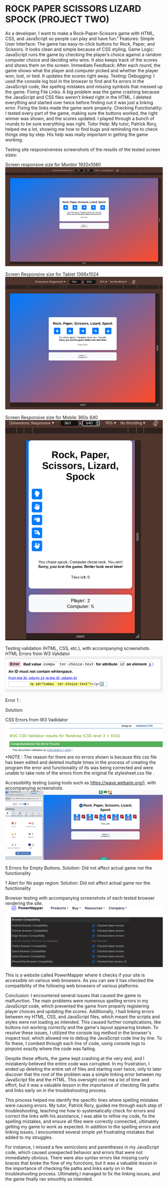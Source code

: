<h1> ROCK PAPER SCISSORS LIZARD SPOCK (PROJECT TWO) </h1>
As a developer, I want to make a Rock-Paper-Scissors game with HTML, CSS, and JavaScript so people can play and have fun." Features: Simple User Interface: The game has easy-to-click buttons for Rock, Paper, and Scissors. It looks clean and simple because of CSS styling. Game Logic: JavaScript runs the game by checking the player’s choice against a random computer choice and deciding who wins. It also keeps track of the scores and shows them on the screen. Immediate Feedback: After each round, the game shows what the player and computer picked and whether the player won, lost, or tied. It updates the scores right away. Testing: Debugging: I used the console log tool in the browser to find and fix errors in the JavaScript code, like spelling mistakes and missing symbols that messed up the game. Fixing File Links: A big problem was the game crashing because the JavaScript and CSS files weren’t linked right in the HTML. I deleted everything and started over twice before finding out it was just a linking error. Fixing the links made the game work properly. Checking Functionality: I tested every part of the game, making sure the buttons worked, the right winner was shown, and the scores updated. I played through a bunch of rounds to be sure everything was right. Tutor Help: My tutor, Patrick Rory, helped me a lot, showing me how to find bugs and reminding me to check things step by step. His help was really important in getting the game working.

Testing site responsiveness screenshots of the results of the tested screen sizes:

Screen responsive size for Monitor 1920x1080
<img src="assets/images/1920x1080.png" >

Screen Responsive size for Tablet 1366x1024
<img src="assets/images/1366x1040.png" >

Screen Responsive size for Mobile 360x 640
<img src="assets/images/360x640.png" >


Testing validation (HTML, CSS, etc.), with accompanying screenshots. HTML Errors from W3 Validator
<img src="assets/images/htmlValidator.png">

Error 1 :

Solution:

CSS Errors from W3 Vadidator
<img src="assets/images/cssValidator.png">
*NOTE : The reason for there are no errors shown is because this css file has been edited and deleted multiple times in the process of creating the program the error and functionality of its was being corrected and were unable to take note of the errors from the original fie stylesheet.css file .

Accessibility testing (using tools such as https://wave.webaim.org/), with accompanying screenshots.
<img src="assets/images/waveError.png">

5 Errors for Empty Buttons. Solution: Did not affect actual game nor the functionality

1 Alert for No page region: Solution: Did not affect actual game nor the functionality

Browser testing with accompanying screenshots of each tested browser rendering the site.
<img src="assets/images/browsers.png">

This is a website called PowerMapper where it checks if your site is accessible on various web browsers. As you can see it has checked the compatibility of the following web browsers of various platforms.

Conclusion:
I encountered several issues that caused the game to malfunction. The main problems were numerous spelling errors in my JavaScript code, which prevented the game from properly registering player choices and updating the scores. Additionally, I had linking errors between my HTML, CSS, and JavaScript files, which meant the scripts and styles were not loading as intended. 
This caused further complications, like buttons not working correctly and the game's layout appearing broken. 
To resolve these issues, I utilized the console log method in the browser's inspect tool, which allowed me to debug the JavaScript code line by line. 
To fix these, I combed through each line of code, using console logs to pinpoint exactly where the code was failing. 

Despite these efforts, the game kept crashing at the very end, and I mistakenly believed the entire code was corrupted. In my frustration, I ended up deleting the entire set of files and starting over twice, only to later discover that the root of the problem was a simple linking error between my JavaScript file and the HTML. This oversight cost me a lot of time and effort, but it was a valuable lesson in the importance of checking file paths and links early on in the troubleshooting process.

This process helped me identify the specific lines where spelling mistakes were causing errors. My tutor, Patrick Rory, guided me through each step of troubleshooting, teaching me how to systematically check for errors and correct the links with his assistance, I was able to refine my code, fix the spelling mistakes, and ensure all files were correctly connected, ultimately getting my game to work as expected. In addition to the spelling errors and linking issues, I encountered several simple yet frustrating mistakes that added to my struggles.

For instance, I missed a few semicolons and parentheses in my JavaScript code, which caused unexpected behavior and errors that were not immediately obvious. There were also syntax errors like missing curly braces that broke the flow of my functions, but it was a valuable lesson in the importance of checking file paths and links early on in the troubleshooting process. Ultimately,I managed to fix the linking issues, and the game finally ran smoothly as intended.


